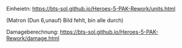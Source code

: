 Einheietn: https://bts-sol.github.io/Heroes-5-PAK-Rework/units.html

(Matron (Dun 6,unauf) Bild fehlt, bin alle durch)

Damageberechnung: https://bts-sol.github.io/Heroes-5-PAK-Rework/damage.html
